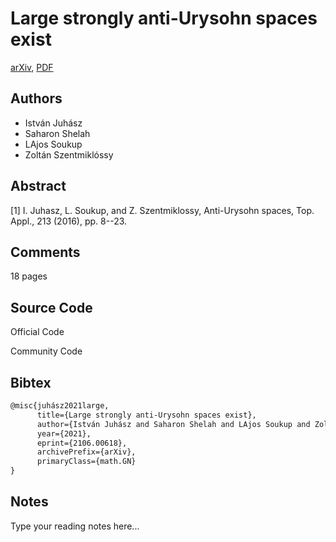 
# Large strongly anti-Urysohn spaces exist

[arXiv](https://arxiv.org/abs/2106.0618), [PDF](https://arxiv.org/pdf/2106.0618.pdf)

## Authors

- István Juhász
- Saharon Shelah
- LAjos Soukup
- Zoltán Szentmiklóssy

## Abstract

[1] I. Juhasz, L. Soukup, and Z. Szentmiklossy, Anti-Urysohn spaces, Top. Appl., 213 (2016), pp. 8--23.

## Comments

18 pages

## Source Code

Official Code



Community Code



## Bibtex

```tex
@misc{juhász2021large,
      title={Large strongly anti-Urysohn spaces exist}, 
      author={István Juhász and Saharon Shelah and LAjos Soukup and Zoltán Szentmiklóssy},
      year={2021},
      eprint={2106.00618},
      archivePrefix={arXiv},
      primaryClass={math.GN}
}
```

## Notes

Type your reading notes here...


